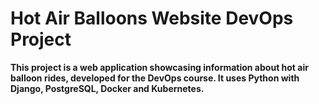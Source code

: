 # Hot Air Balloons Website DevOps Project

**This project is a web application showcasing information about hot air balloon rides, developed for the DevOps course. It uses Python with Django, PostgreSQL, Docker and Kubernetes.**
